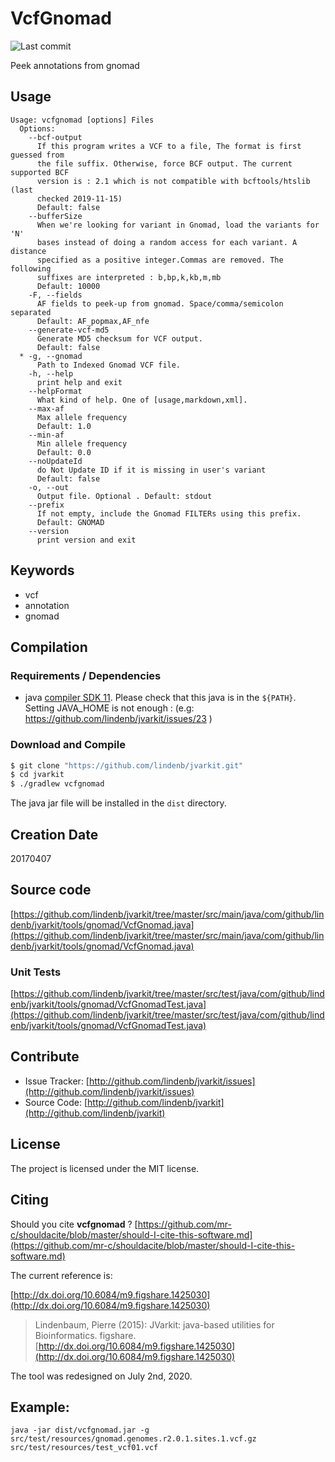 # VcfGnomad

![Last commit](https://img.shields.io/github/last-commit/lindenb/jvarkit.png)

Peek annotations from gnomad


## Usage

```
Usage: vcfgnomad [options] Files
  Options:
    --bcf-output
      If this program writes a VCF to a file, The format is first guessed from 
      the file suffix. Otherwise, force BCF output. The current supported BCF 
      version is : 2.1 which is not compatible with bcftools/htslib (last 
      checked 2019-11-15)
      Default: false
    --bufferSize
      When we're looking for variant in Gnomad, load the variants for 'N' 
      bases instead of doing a random access for each variant. A distance 
      specified as a positive integer.Commas are removed. The following 
      suffixes are interpreted : b,bp,k,kb,m,mb
      Default: 10000
    -F, --fields
      AF fields to peek-up from gnomad. Space/comma/semicolon separated
      Default: AF_popmax,AF_nfe
    --generate-vcf-md5
      Generate MD5 checksum for VCF output.
      Default: false
  * -g, --gnomad
      Path to Indexed Gnomad VCF file.
    -h, --help
      print help and exit
    --helpFormat
      What kind of help. One of [usage,markdown,xml].
    --max-af
      Max allele frequency
      Default: 1.0
    --min-af
      Min allele frequency
      Default: 0.0
    --noUpdateId
      do Not Update ID if it is missing in user's variant
      Default: false
    -o, --out
      Output file. Optional . Default: stdout
    --prefix
      If not empty, include the Gnomad FILTERs using this prefix.
      Default: GNOMAD
    --version
      print version and exit

```


## Keywords

 * vcf
 * annotation
 * gnomad


## Compilation

### Requirements / Dependencies

* java [compiler SDK 11](https://jdk.java.net/11/). Please check that this java is in the `${PATH}`. Setting JAVA_HOME is not enough : (e.g: https://github.com/lindenb/jvarkit/issues/23 )


### Download and Compile

```bash
$ git clone "https://github.com/lindenb/jvarkit.git"
$ cd jvarkit
$ ./gradlew vcfgnomad
```

The java jar file will be installed in the `dist` directory.


## Creation Date

20170407

## Source code 

[https://github.com/lindenb/jvarkit/tree/master/src/main/java/com/github/lindenb/jvarkit/tools/gnomad/VcfGnomad.java](https://github.com/lindenb/jvarkit/tree/master/src/main/java/com/github/lindenb/jvarkit/tools/gnomad/VcfGnomad.java)

### Unit Tests

[https://github.com/lindenb/jvarkit/tree/master/src/test/java/com/github/lindenb/jvarkit/tools/gnomad/VcfGnomadTest.java](https://github.com/lindenb/jvarkit/tree/master/src/test/java/com/github/lindenb/jvarkit/tools/gnomad/VcfGnomadTest.java)


## Contribute

- Issue Tracker: [http://github.com/lindenb/jvarkit/issues](http://github.com/lindenb/jvarkit/issues)
- Source Code: [http://github.com/lindenb/jvarkit](http://github.com/lindenb/jvarkit)

## License

The project is licensed under the MIT license.

## Citing

Should you cite **vcfgnomad** ? [https://github.com/mr-c/shouldacite/blob/master/should-I-cite-this-software.md](https://github.com/mr-c/shouldacite/blob/master/should-I-cite-this-software.md)

The current reference is:

[http://dx.doi.org/10.6084/m9.figshare.1425030](http://dx.doi.org/10.6084/m9.figshare.1425030)

> Lindenbaum, Pierre (2015): JVarkit: java-based utilities for Bioinformatics. figshare.
> [http://dx.doi.org/10.6084/m9.figshare.1425030](http://dx.doi.org/10.6084/m9.figshare.1425030)

 
The tool was redesigned on July 2nd, 2020.

## Example:

```
java -jar dist/vcfgnomad.jar -g src/test/resources/gnomad.genomes.r2.0.1.sites.1.vcf.gz src/test/resources/test_vcf01.vcf
```

